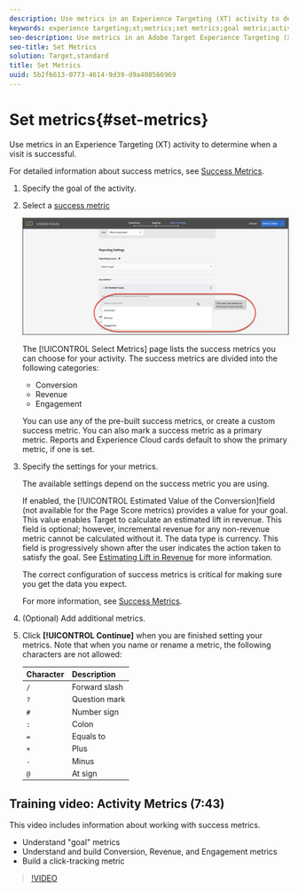 ```yaml
---
description: Use metrics in an Experience Targeting (XT) activity to determine when a visit is successful.
keywords: experience targeting;xt;metrics;set metrics;goal metric;activity settings;success metric;conversion;revenue;engagement
seo-description: Use metrics in an Adobe Target Experience Targeting (XT) activity to determine when a visit is successful.
seo-title: Set Metrics
solution: Target,standard
title: Set Metrics
uuid: 5b2f6613-0773-4614-9d39-d9a408566969
---
```


# Set metrics{#set-metrics}

Use metrics in an Experience Targeting (XT) activity to determine when a visit is successful.

For detailed information about success metrics, see [Success Metrics](../../../c-activities/r-success-metrics/success-metrics.md#reference_D011575C85DA48E989A244593D9B9924). 

1. Specify the goal of the activity.
1. Select a [success metric](../../../c-activities/r-success-metrics/success-metrics.md#reference_D011575C85DA48E989A244593D9B9924)

   ![Select success metric](/help/c-activities/t-experience-target/t-xt-create/assets/ab_metrics-new.png)

   The [!UICONTROL Select Metrics] page lists the success metrics you can choose for your activity. The success metrics are divided into the following categories:

   * Conversion 
   * Revenue 
   * Engagement

   You can use any of the pre-built success metrics, or create a custom success metric. You can also mark a success metric as a primary metric. Reports and Experience Cloud cards default to show the primary metric, if one is set. 
1. Specify the settings for your metrics.

   The available settings depend on the success metric you are using.

   If enabled, the [!UICONTROL Estimated Value of the Conversion]field (not available for the Page Score metrics) provides a value for your goal. This value enables Target to calculate an estimated lift in revenue. This field is optional; however, incremental revenue for any non-revenue metric cannot be calculated without it. The data type is currency. This field is progressively shown after the user indicates the action taken to satisfy the goal. See [Estimating Lift in Revenue](../../../administrating-target/r-target-account-preferences/estimating-lift-in-revenue.md#concept_32F875D8F91349CE86AF391F65BEAEEE) for more information.

   The correct configuration of success metrics is critical for making sure you get the data you expect.

   For more information, see [Success Metrics](../../../c-activities/r-success-metrics/success-metrics.md#reference_D011575C85DA48E989A244593D9B9924). 
1. (Optional) Add additional metrics.
1. Click **[!UICONTROL Continue]** when you are finished setting your metrics.
Note that when you name or rename a metric, the following characters are not allowed:

   | Character | Description |
   |--- |--- |
   |`/`|Forward slash|
   |`?`|Question mark|
   |`#`|Number sign|
   |`:`|Colon|
   |`=`|Equals to|
   |`+`|Plus|
   |`-`|Minus|
   |`@`|At sign|

## Training video: Activity Metrics (7:43)

This video includes information about working with success metrics.

* Understand "goal" metrics 
* Understand and build Conversion, Revenue, and Engagement metrics 
* Build a click-tracking metric

>[!VIDEO](https://video.tv.adobe.com/v/17380) 
